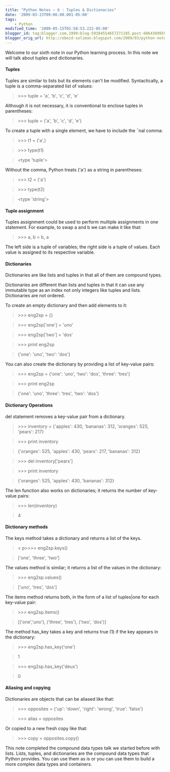 ```yaml
--- 
title: "Python Notes – 6 : Tuples & Dictionaries" 
date: '2009-03-23T09:06:00.001-05:00' 
tags: 
    - Python 
modified_time: '2009-05-15T01:58:53.222-05:00' 
blogger_id: tag:blogger.com,1999:blog-59384554657271185.post-6064389959870668619
blogger_orig_url: http://ebeid-soliman.blogspot.com/2009/03/python-notes-6.html 
---
```


Welcome to our sixth note in our Python learning process. In this note
we will talk about tuples and dictionaries.

#### Tuples

Tuples are similar to lists but its elements can't be modified.
Syntactically, a tuple is a comma-separated list of values:

> &gt;&gt;&gt; tuple = 'a', 'b', 'c', 'd', 'e'

Although it is not necessary, it is conventional to enclose tuples in
parentheses:

> &gt;&gt;&gt; tuple = ('a', 'b', 'c', 'd', 'e')

To create a tuple with a single element, we have to include the ¯nal
comma:

> &gt;&gt;&gt; t1 = ('a',)

> &gt;&gt;&gt; type(t1)

> &lt;type 'tuple'&gt;

Without the comma, Python treats ('a') as a string in parentheses:

> &gt;&gt;&gt; t2 = ('a')

> &gt;&gt;&gt; type(t2)

> &lt;type 'string'&gt;

#### Tuple assignment

Tuples assignment could be used to perform multiple assignments in one
statement. For example, to swap a and b we can make it like that:

> &gt;&gt;&gt; a, b = b, a

The left side is a tuple of variables; the right side is a tuple of
values. Each value is assigned to its respective variable.

#### Dictionaries

Dictionaries are like lists and tuples in that all of them are compound
types.

Dictionaries are different than lists and tuples in that it can use any
immutable type as an index not only integers like tuples and lists.
Dictionaries are not ordered.

To create an empty dictionary and then add elements to it:

> &gt;&gt;&gt; eng2sp = {}

> &gt;&gt;&gt; eng2sp\['one'\] = 'uno'

> &gt;&gt;&gt; eng2sp\['two'\] = 'dos'

> &gt;&gt;&gt; print eng2sp

> {'one': 'uno', 'two': 'dos'}

You can also create the dictionary by providing a list of key-value
pairs:

> &gt;&gt;&gt; eng2sp = {'one': 'uno', 'two': 'dos', 'three': 'tres'}

> &gt;&gt;&gt; print eng2sp

> {'one': 'uno', 'three': 'tres', 'two': 'dos'}

#### Dictionary Operations

del statement removes a key-value pair from a dictionary.

> &gt;&gt;&gt; inventory = {'apples': 430, 'bananas': 312, 'oranges':
> 525, 'pears': 217}

> &gt;&gt;&gt; print inventory

> {'oranges': 525, 'apples': 430, 'pears': 217, 'bananas': 312}

> &gt;&gt;&gt; del inventory\['pears'\]

> &gt;&gt;&gt; print inventory

> {'oranges': 525, 'apples': 430, 'bananas': 312}

The len function also works on dictionaries; it returns the number of
key-value pairs:

> &gt;&gt;&gt; len(inventory)

> 4

#### Dictionary methods

The keys method takes a dictionary and returns a list of the keys.

> &lt; p&gt;&gt;&gt;&gt; eng2sp.keys()

> \['one', 'three', 'two'\]

The values method is similar; it returns a list of the values in the
dictionary:

> &gt;&gt;&gt; eng2sp.values()

> \['uno', 'tres', 'dos'\]

The items method returns both, in the form of a list of tuples|one for
each key-value pair:

> &gt;&gt;&gt; eng2sp.items()

> \[('one','uno'), ('three', 'tres'), ('two', 'dos')\]

The method has\_key takes a key and returns true (1) if the key appears
in the dictionary:

> &gt;&gt;&gt; eng2sp.has\_key('one')

> 1

> &gt;&gt;&gt; eng2sp.has\_key('deux')

> 0

#### Aliasing and copying

Dictionaries are objects that can be aliased like that:

> &gt;&gt;&gt; opposites = {'up': 'down', 'right': 'wrong', 'true':
> 'false'}

> &gt;&gt;&gt; alias = opposites

Or copied to a new fresh copy like that:

> &gt;&gt;&gt; copy = opposites.copy()

This note completed the compound data types talk we started before with
lists. Lists, tuples, and dictionaries are the compound data types that
Python provides. You can use them as is or you can use them to build a
more complex data types and containers.
